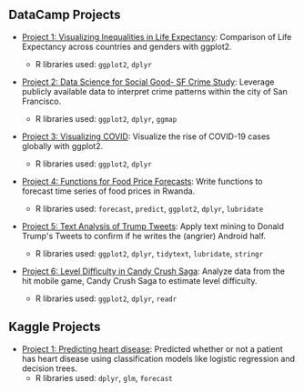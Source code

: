 ## DataCamp Projects 
  
- [Project 1: Visualizing Inequalities in Life Expectancy](https://github.com/cbatra9/DataScienceProjects/blob/master/Visualizing%20Inequalities%20in%20Life%20Expectancy.ipynb): Comparison of Life Expectancy across countries and genders with ggplot2.
  - R libraries used: `ggplot2`, `dplyr`
  
- [Project 2: Data Science for Social Good- SF Crime Study](https://github.com/cbatra9/DataScienceProjects/blob/master/Data%20Science%20for%20Social%20Good-%20SF%20Crime%20Study.ipynb): Leverage publicly available data to interpret crime patterns within the city of San Francisco.
  - R libraries used: `ggplot2`, `dplyr`, `ggmap`
  
- [Project 3: Visualizing COVID](https://github.com/cbatra9/DataScienceProjects/blob/master/Visualizing%20COVID.ipynb): Visualize the rise of COVID-19 cases globally with ggplot2.
  - R libraries used: `ggplot2`, `dplyr`

- [Project 4: Functions for Food Price Forecasts](https://github.com/cbatra9/DataScienceProjects/blob/master/Functions%20for%20Food%20Price%20Forecasts.ipynb): Write functions to forecast time series of food prices in Rwanda.
  - R libraries used: `forecast`, `predict`, `ggplot2`, `dplyr`, `lubridate`

- [Project 5: Text Analysis of Trump Tweets](https://github.com/cbatra9/DataScienceProjects/blob/master/Text%20Analysis%20of%20Trump%20Tweets.ipynb): Apply text mining to Donald Trump's Tweets to confirm if he writes the (angrier) Android half.
  - R libraries used: `ggplot2`, `dplyr`, `tidytext`, `lubridate`, `stringr`

- [Project 6: Level Difficulty in Candy Crush Saga](https://github.com/cbatra9/DataScienceProjects/blob/master/Level%20Difficulty%20in%20Candy%20Crush%20Saga.ipynb): Analyze data from the hit mobile game, Candy Crush Saga to estimate level difficulty.
  - R libraries used: `ggplot2`, `dplyr`, `readr`

## Kaggle Projects 

- [Project 1: Predicting heart disease](https://github.com/cbatra9/DataScienceProjects/blob/master/Predicting%20heart%20disease): 
Predicted whether or not a patient has heart disease using classification models like logistic regression and decision trees.
  - R libraries used: `dplyr`, `glm`, `forecast`


